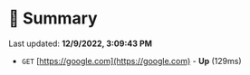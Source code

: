 # 📖 Summary
Last updated: **12/9/2022, 3:09:43 PM**

- `GET` [https://google.com](https://google.com) - **Up** (129ms)
